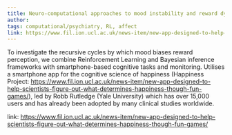 ```yaml
---
title: Neuro-computational approaches to mood instability and reward dysregulation
author: 
tags: computational/psychiatry, RL, affect 
link: https://www.fil.ion.ucl.ac.uk/news-item/new-app-designed-to-help-scientists-figure-out-what-determines-happiness-though-fun-games/
---
```


To investigate the recursive cycles by which mood biases reward perception, we combine 
Reinforcement Learning and Bayesian inference frameworks with smartphone-based cognitive 
tasks and monitoring. Utilises a smartphone app for the cognitive science of happiness 
(Happiness Project: https://www.fil.ion.ucl.ac.uk/news-item/new-app-designed-to-help-scientists-figure-out-what-determines-happiness-though-fun-games/), led by Robb Rutledge (Yale University) which has over 15,000 users 
and has already been adopted by many clinical studies worldwide.

link: https://www.fil.ion.ucl.ac.uk/news-item/new-app-designed-to-help-scientists-figure-out-what-determines-happiness-though-fun-games/
